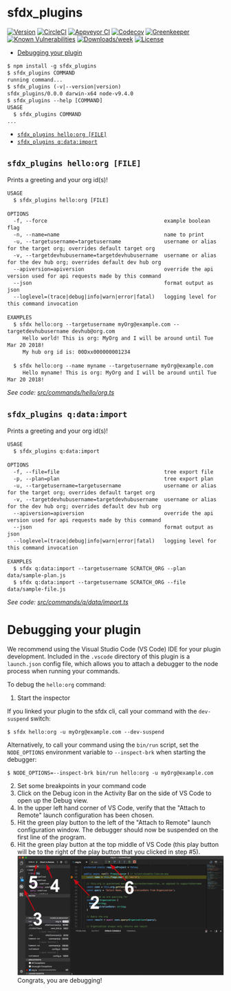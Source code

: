 sfdx_plugins
============



[![Version](https://img.shields.io/npm/v/sfdx_plugins.svg)](https://npmjs.org/package/sfdx_plugins)
[![CircleCI](https://circleci.com/gh/adamgallinat/sfdx_plugins/tree/master.svg?style=shield)](https://circleci.com/gh/adamgallinat/sfdx_plugins/tree/master)
[![Appveyor CI](https://ci.appveyor.com/api/projects/status/github/adamgallinat/sfdx_plugins?branch=master&svg=true)](https://ci.appveyor.com/project/heroku/sfdx_plugins/branch/master)
[![Codecov](https://codecov.io/gh/adamgallinat/sfdx_plugins/branch/master/graph/badge.svg)](https://codecov.io/gh/adamgallinat/sfdx_plugins)
[![Greenkeeper](https://badges.greenkeeper.io/adamgallinat/sfdx_plugins.svg)](https://greenkeeper.io/)
[![Known Vulnerabilities](https://snyk.io/test/github/adamgallinat/sfdx_plugins/badge.svg)](https://snyk.io/test/github/adamgallinat/sfdx_plugins)
[![Downloads/week](https://img.shields.io/npm/dw/sfdx_plugins.svg)](https://npmjs.org/package/sfdx_plugins)
[![License](https://img.shields.io/npm/l/sfdx_plugins.svg)](https://github.com/adamgallinat/sfdx_plugins/blob/master/package.json)

<!-- toc -->
* [Debugging your plugin](#debugging-your-plugin)
<!-- tocstop -->
<!-- install -->
<!-- usage -->
```sh-session
$ npm install -g sfdx_plugins
$ sfdx_plugins COMMAND
running command...
$ sfdx_plugins (-v|--version|version)
sfdx_plugins/0.0.0 darwin-x64 node-v9.4.0
$ sfdx_plugins --help [COMMAND]
USAGE
  $ sfdx_plugins COMMAND
...
```
<!-- usagestop -->
<!-- commands -->
* [`sfdx_plugins hello:org [FILE]`](#sfdx-plugins-helloorg-file)
* [`sfdx_plugins q:data:import`](#sfdx-plugins-qdataimport)

## `sfdx_plugins hello:org [FILE]`

Prints a greeting and your org id(s)!

```
USAGE
  $ sfdx_plugins hello:org [FILE]

OPTIONS
  -f, --force                                      example boolean flag
  -n, --name=name                                  name to print
  -u, --targetusername=targetusername              username or alias for the target org; overrides default target org
  -v, --targetdevhubusername=targetdevhubusername  username or alias for the dev hub org; overrides default dev hub org
  --apiversion=apiversion                          override the api version used for api requests made by this command
  --json                                           format output as json
  --loglevel=(trace|debug|info|warn|error|fatal)   logging level for this command invocation

EXAMPLES
  $ sfdx hello:org --targetusername myOrg@example.com --targetdevhubusername devhub@org.com
     Hello world! This is org: MyOrg and I will be around until Tue Mar 20 2018!
     My hub org id is: 00Dxx000000001234
  
  $ sfdx hello:org --name myname --targetusername myOrg@example.com
     Hello myname! This is org: MyOrg and I will be around until Tue Mar 20 2018!
```

_See code: [src/commands/hello/org.ts](https://github.com/adamgallinat/sfdx_plugins/blob/v0.0.0/src/commands/hello/org.ts)_

## `sfdx_plugins q:data:import`

Prints a greeting and your org id(s)!

```
USAGE
  $ sfdx_plugins q:data:import

OPTIONS
  -f, --file=file                                  tree export file
  -p, --plan=plan                                  tree export plan
  -u, --targetusername=targetusername              username or alias for the target org; overrides default target org
  -v, --targetdevhubusername=targetdevhubusername  username or alias for the dev hub org; overrides default dev hub org
  --apiversion=apiversion                          override the api version used for api requests made by this command
  --json                                           format output as json
  --loglevel=(trace|debug|info|warn|error|fatal)   logging level for this command invocation

EXAMPLES
  $ sfdx q:data:import --targetusername SCRATCH_ORG --plan data/sample-plan.js
  $ sfdx q:data:import --targetusername SCRATCH_ORG --file data/sample-file.js
```

_See code: [src/commands/q/data/import.ts](https://github.com/adamgallinat/sfdx_plugins/blob/v0.0.0/src/commands/q/data/import.ts)_
<!-- commandsstop -->
<!-- debugging-your-plugin -->
# Debugging your plugin
We recommend using the Visual Studio Code (VS Code) IDE for your plugin development. Included in the `.vscode` directory of this plugin is a `launch.json` config file, which allows you to attach a debugger to the node process when running your commands.

To debug the `hello:org` command: 
1. Start the inspector
  
If you linked your plugin to the sfdx cli, call your command with the `dev-suspend` switch: 
```sh-session
$ sfdx hello:org -u myOrg@example.com --dev-suspend
```
  
Alternatively, to call your command using the `bin/run` script, set the `NODE_OPTIONS` environment variable to `--inspect-brk` when starting the debugger:
```sh-session
$ NODE_OPTIONS=--inspect-brk bin/run hello:org -u myOrg@example.com
```

2. Set some breakpoints in your command code
3. Click on the Debug icon in the Activity Bar on the side of VS Code to open up the Debug view.
4. In the upper left hand corner of VS Code, verify that the "Attach to Remote" launch configuration has been chosen.
5. Hit the green play button to the left of the "Attach to Remote" launch configuration window. The debugger should now be suspended on the first line of the program. 
6. Hit the green play button at the top middle of VS Code (this play button will be to the right of the play button that you clicked in step #5).
<br><img src=".images/vscodeScreenshot.png" width="480" height="278"><br>
Congrats, you are debugging!
